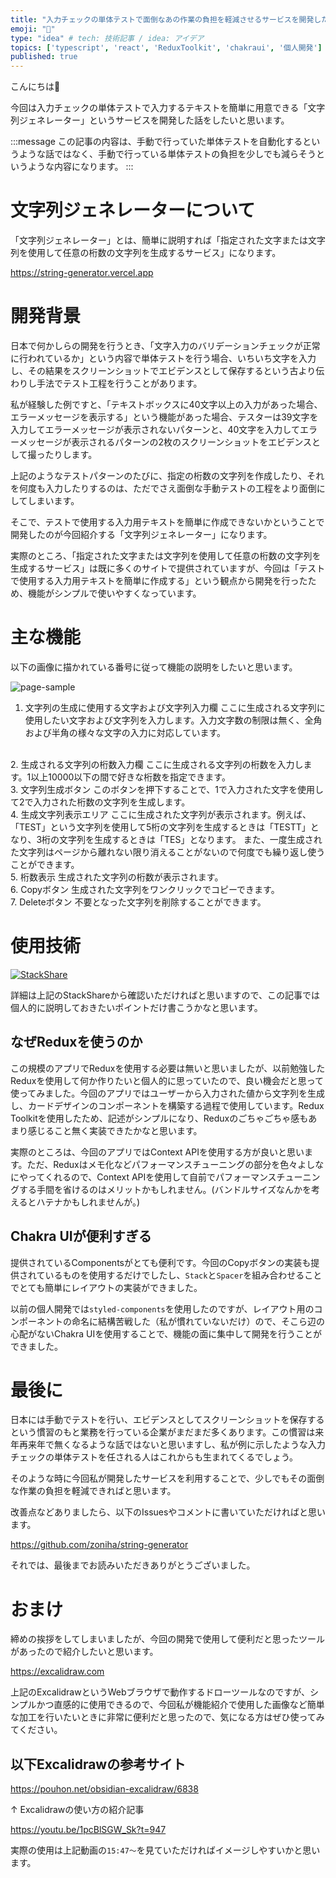 ```yaml
---
title: "入力チェックの単体テストで面倒なあの作業の負担を軽減させるサービスを開発した話"
emoji: "🤗"
type: "idea" # tech: 技術記事 / idea: アイデア
topics: ['typescript', 'react', 'ReduxToolkit', 'chakraui', '個人開発']
published: true
---
```


こんにちは👋

今回は入力チェックの単体テストで入力するテキストを簡単に用意できる「文字列ジェネレーター」というサービスを開発した話をしたいと思います。

:::message
この記事の内容は、手動で行っていた単体テストを自動化するというような話ではなく、手動で行っている単体テストの負担を少しでも減らそうというような内容になります。
:::

# 文字列ジェネレーターについて

「文字列ジェネレーター」とは、簡単に説明すれば「指定された文字または文字列を使用して任意の桁数の文字列を生成するサービス」になります。

https://string-generator.vercel.app

# 開発背景

日本で何かしらの開発を行うとき、「文字入力のバリデーションチェックが正常に行われているか」という内容で単体テストを行う場合、いちいち文字を入力し、その結果をスクリーンショットでエビデンスとして保存するという古より伝わりし手法でテスト工程を行うことがあります。

私が経験した例ですと、「テキストボックスに40文字以上の入力があった場合、エラーメッセージを表示する」という機能があった場合、テスターは39文字を入力してエラーメッセージが表示されないパターンと、40文字を入力してエラーメッセージが表示されるパターンの2枚のスクリーンショットをエビデンスとして撮ったりします。

上記のようなテストパターンのたびに、指定の桁数の文字列を作成したり、それを何度も入力したりするのは、ただでさえ面倒な手動テストの工程をより面倒にしてしまいます。

そこで、テストで使用する入力用テキストを簡単に作成できないかということで開発したのが今回紹介する「文字列ジェネレーター」になります。

実際のところ、「指定された文字または文字列を使用して任意の桁数の文字列を生成するサービス」は既に多くのサイトで提供されていますが、今回は「テストで使用する入力用テキストを簡単に作成する」という観点から開発を行ったため、機能がシンプルで使いやすくなっています。

# 主な機能

以下の画像に描かれている番号に従って機能の説明をしたいと思います。

![page-sample](https://user-images.githubusercontent.com/43092452/177815116-16efeba7-f541-45c7-9fcb-13af61c8e24c.png)

1. 文字列の生成に使用する文字および文字列入力欄
ここに生成される文字列に使用したい文字および文字列を入力します。入力文字数の制限は無く、全角および半角の様々な文字の入力に対応しています。
<br>
2. 生成される文字列の桁数入力欄
ここに生成される文字列の桁数を入力します。1以上10000以下の間で好きな桁数を指定できます。
<br>
3. 文字列生成ボタン
このボタンを押下することで、1で入力された文字を使用して2で入力された桁数の文字列を生成します。
<br>
4. 生成文字列表示エリア
ここに生成された文字列が表示されます。例えば、「TEST」という文字列を使用して5桁の文字列を生成するときは「TESTT」となり、3桁の文字列を生成するときは「TES」となります。
また、一度生成された文字列はページから離れない限り消えることがないので何度でも繰り返し使うことができます。
<br>
5. 桁数表示
生成された文字列の桁数が表示されます。
<br>
6. Copyボタン
生成された文字列をワンクリックでコピーできます。
<br>
7. Deleteボタン
不要となった文字列を削除することができます。

# 使用技術

[![StackShare](http://img.shields.io/badge/tech-stack-0690fa.svg?style=flat)](https://stackshare.io/zoniha/string-generator)

詳細は上記のStackShareから確認いただければと思いますので、この記事では個人的に説明しておきたいポイントだけ書こうかなと思います。

## なぜReduxを使うのか

この規模のアプリでReduxを使用する必要は無いと思いましたが、以前勉強したReduxを使用して何か作りたいと個人的に思っていたので、良い機会だと思って使ってみました。今回のアプリではユーザーから入力された値から文字列を生成し、カードデザインのコンポーネントを構築する過程で使用しています。Redux Toolkitを使用したため、記述がシンプルになり、Reduxのごちゃごちゃ感もあまり感じること無く実装できたかなと思います。

実際のところは、今回のアプリではContext APIを使用する方が良いと思います。ただ、Reduxはメモ化などパフォーマンスチューニングの部分を色々よしなにやってくれるので、Context APIを使用して自前でパフォーマンスチューニングする手間を省けるのはメリットかもしれません。(バンドルサイズなんかを考えるとハテナかもしれませんが。)

## Chakra UIが便利すぎる

提供されているComponentsがとても便利です。今回のCopyボタンの実装も提供されているものを使用するだけでしたし、`Stack`と`Spacer`を組み合わせることでとても簡単にレイアウトの実装ができました。

以前の個人開発では`styled-components`を使用したのですが、レイアウト用のコンポーネントの命名に結構苦戦した（私が慣れていないだけ）ので、そこら辺の心配がないChakra UIを使用することで、機能の面に集中して開発を行うことができました。

# 最後に

日本には手動でテストを行い、エビデンスとしてスクリーンショットを保存するという慣習のもと業務を行っている企業がまだまだ多くあります。この慣習は来年再来年で無くなるような話ではないと思いますし、私が例に示したような入力チェックの単体テストを任される人はこれからも生まれてくるでしょう。

そのような時に今回私が開発したサービスを利用することで、少しでもその面倒な作業の負担を軽減できればと思います。

改善点などありましたら、以下のIssuesやコメントに書いていただければと思います。

https://github.com/zoniha/string-generator

それでは、最後までお読みいただきありがとうございました。

# おまけ

締めの挨拶をしてしまいましたが、今回の開発で使用して便利だと思ったツールがあったので紹介したいと思います。

https://excalidraw.com

上記のExcalidrawというWebブラウザで動作するドローツールなのですが、シンプルかつ直感的に使用できるので、今回私が機能紹介で使用した画像など簡単な加工を行いたいときに非常に便利だと思ったので、気になる方はぜひ使ってみてください。

## 以下Excalidrawの参考サイト

https://pouhon.net/obsidian-excalidraw/6838

↑ Excalidrawの使い方の紹介記事

https://youtu.be/1pcBlSGW_Sk?t=947

実際の使用は上記動画の`15:47〜`を見ていただければイメージしやすいかと思います。
